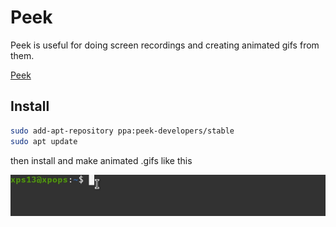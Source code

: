 # Peek

Peek is useful for doing screen recordings and creating animated gifs from them.

<a href="https://github.com/phw/peek" target="_blank" class="md-button">Peek</a>

## Install

```sh
sudo add-apt-repository ppa:peek-developers/stable
sudo apt update
```

then install and make animated .gifs like this

![peek](../images/Peek.gif)